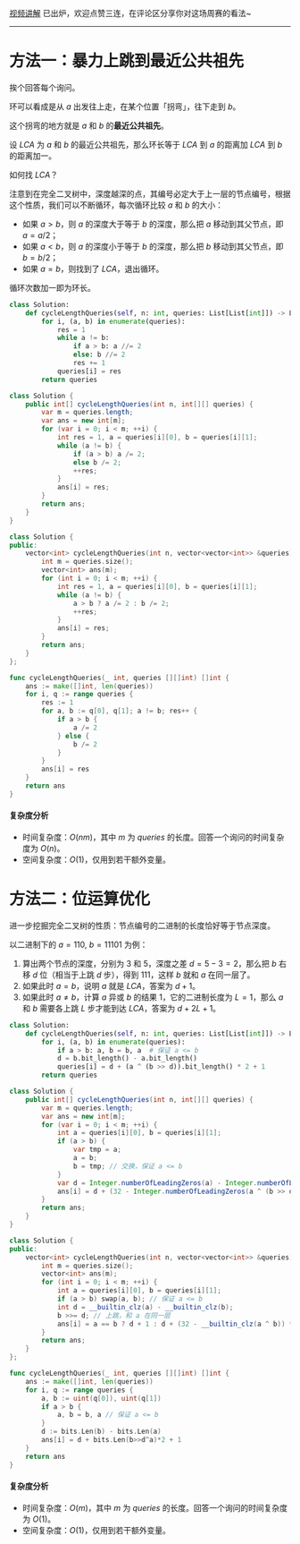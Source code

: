 [视频讲解](https://www.bilibili.com/video/BV1LW4y1T7if/) 已出炉，欢迎点赞三连，在评论区分享你对这场周赛的看法~

---

# 方法一：暴力上跳到最近公共祖先

挨个回答每个询问。

环可以看成是从 $a$ 出发往上走，在某个位置「拐弯」，往下走到 $b$。

这个拐弯的地方就是 $a$ 和 $b$ 的**最近公共祖先**。

设 $\textit{LCA}$ 为 $a$ 和 $b$ 的最近公共祖先，那么环长等于 $\textit{LCA}$ 到 $a$ 的距离加 $\textit{LCA}$ 到 $b$ 的距离加一。

如何找 $\textit{LCA}$？

注意到在完全二叉树中，深度越深的点，其编号必定大于上一层的节点编号，根据这个性质，我们可以不断循环，每次循环比较 $a$ 和 $b$ 的大小：

- 如果 $a>b$，则 $a$ 的深度大于等于 $b$ 的深度，那么把 $a$ 移动到其父节点，即 $a=a/2$；
- 如果 $a<b$，则 $a$ 的深度小于等于 $b$ 的深度，那么把 $b$ 移动到其父节点，即 $b=b/2$；
- 如果 $a=b$，则找到了 $\textit{LCA}$，退出循环。

循环次数加一即为环长。

```py [sol1-Python3]
class Solution:
    def cycleLengthQueries(self, n: int, queries: List[List[int]]) -> List[int]:
        for i, (a, b) in enumerate(queries):
            res = 1
            while a != b:
                if a > b: a //= 2
                else: b //= 2
                res += 1
            queries[i] = res
        return queries
```

```java [sol1-Java]
class Solution {
    public int[] cycleLengthQueries(int n, int[][] queries) {
        var m = queries.length;
        var ans = new int[m];
        for (var i = 0; i < m; ++i) {
            int res = 1, a = queries[i][0], b = queries[i][1];
            while (a != b) {
                if (a > b) a /= 2;
                else b /= 2;
                ++res;
            }
            ans[i] = res;
        }
        return ans;
    }
}
```

```cpp [sol1-C++]
class Solution {
public:
    vector<int> cycleLengthQueries(int n, vector<vector<int>> &queries) {
        int m = queries.size();
        vector<int> ans(m);
        for (int i = 0; i < m; ++i) {
            int res = 1, a = queries[i][0], b = queries[i][1];
            while (a != b) {
                a > b ? a /= 2 : b /= 2;
                ++res;
            }
            ans[i] = res;
        }
        return ans;
    }
};
```

```go [sol1-Go]
func cycleLengthQueries(_ int, queries [][]int) []int {
	ans := make([]int, len(queries))
	for i, q := range queries {
		res := 1
		for a, b := q[0], q[1]; a != b; res++ {
			if a > b {
				a /= 2
			} else {
				b /= 2
			}
		}
		ans[i] = res
	}
	return ans
}
```

#### 复杂度分析

- 时间复杂度：$O(nm)$，其中 $m$ 为 $\textit{queries}$ 的长度。回答一个询问的时间复杂度为 $O(n)$。
- 空间复杂度：$O(1)$，仅用到若干额外变量。

# 方法二：位运算优化

进一步挖掘完全二叉树的性质：节点编号的二进制的长度恰好等于节点深度。

以二进制下的 $a=110,\ b=11101$ 为例：

1. 算出两个节点的深度，分别为 $3$ 和 $5$，深度之差 $d=5-3=2$，那么把 $b$ 右移 $d$ 位（相当于上跳 $d$ 步），得到 $111$，这样 $b$ 就和 $a$ 在同一层了。
2. 如果此时 $a=b$，说明 $a$ 就是 $\textit{LCA}$，答案为 $d+1$。
3. 如果此时 $a\ne b$，计算 $a$ 异或 $b$ 的结果 $1$，它的二进制长度为 $L=1$，那么 $a$ 和 $b$ 需要各上跳 $L$ 步才能到达 $\textit{LCA}$，答案为 $d+2L+1$。

```py [sol2-Python3]
class Solution:
    def cycleLengthQueries(self, n: int, queries: List[List[int]]) -> List[int]:
        for i, (a, b) in enumerate(queries):
            if a > b: a, b = b, a  # 保证 a <= b
            d = b.bit_length() - a.bit_length()
            queries[i] = d + (a ^ (b >> d)).bit_length() * 2 + 1
        return queries
```

```java [sol2-Java]
class Solution {
    public int[] cycleLengthQueries(int n, int[][] queries) {
        var m = queries.length;
        var ans = new int[m];
        for (var i = 0; i < m; ++i) {
            int a = queries[i][0], b = queries[i][1];
            if (a > b) {
                var tmp = a;
                a = b;
                b = tmp; // 交换，保证 a <= b
            }
            var d = Integer.numberOfLeadingZeros(a) - Integer.numberOfLeadingZeros(b);
            ans[i] = d + (32 - Integer.numberOfLeadingZeros(a ^ (b >> d))) * 2 + 1;
        }
        return ans;
    }
}
```

```cpp [sol2-C++]
class Solution {
public:
    vector<int> cycleLengthQueries(int n, vector<vector<int>> &queries) {
        int m = queries.size();
        vector<int> ans(m);
        for (int i = 0; i < m; ++i) {
            int a = queries[i][0], b = queries[i][1];
            if (a > b) swap(a, b); // 保证 a <= b
            int d = __builtin_clz(a) - __builtin_clz(b);
            b >>= d; // 上跳，和 a 在同一层
            ans[i] = a == b ? d + 1 : d + (32 - __builtin_clz(a ^ b)) * 2 + 1;
        }
        return ans;
    }
};
```

```go [sol2-Go]
func cycleLengthQueries(_ int, queries [][]int) []int {
	ans := make([]int, len(queries))
	for i, q := range queries {
		a, b := uint(q[0]), uint(q[1])
		if a > b {
			a, b = b, a // 保证 a <= b
		}
		d := bits.Len(b) - bits.Len(a)
		ans[i] = d + bits.Len(b>>d^a)*2 + 1
	}
	return ans
}
```

#### 复杂度分析

- 时间复杂度：$O(m)$，其中 $m$ 为 $\textit{queries}$ 的长度。回答一个询问的时间复杂度为 $O(1)$。
- 空间复杂度：$O(1)$，仅用到若干额外变量。

